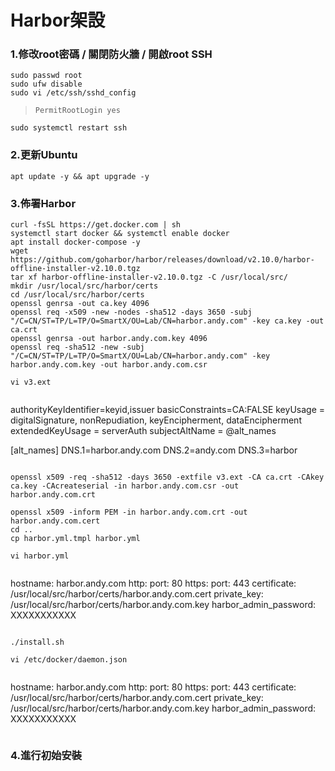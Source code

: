 # Harbor架設
### 1.修改root密碼 / 關閉防火牆 / 開啟root SSH
```
sudo passwd root
sudo ufw disable
sudo vi /etc/ssh/sshd_config
```
> ```
> PermitRootLogin yes
> ```
```
sudo systemctl restart ssh
```

### 2.更新Ubuntu
```
apt update -y && apt upgrade -y
```

### 3.佈署Harbor
```
curl -fsSL https://get.docker.com | sh
systemctl start docker && systemctl enable docker
apt install docker-compose -y
wget https://github.com/goharbor/harbor/releases/download/v2.10.0/harbor-offline-installer-v2.10.0.tgz
tar xf harbor-offline-installer-v2.10.0.tgz -C /usr/local/src/
mkdir /usr/local/src/harbor/certs
cd /usr/local/src/harbor/certs
openssl genrsa -out ca.key 4096
openssl req -x509 -new -nodes -sha512 -days 3650 -subj "/C=CN/ST=TP/L=TP/O=SmartX/OU=Lab/CN=harbor.andy.com" -key ca.key -out ca.crt
openssl genrsa -out harbor.andy.com.key 4096
openssl req -sha512 -new -subj "/C=CN/ST=TP/L=TP/O=SmartX/OU=Lab/CN=harbor.andy.com" -key harbor.andy.com.key -out harbor.andy.com.csr
```

```
vi v3.ext
```
> ```
authorityKeyIdentifier=keyid,issuer
basicConstraints=CA:FALSE
keyUsage = digitalSignature, nonRepudiation, keyEncipherment, dataEncipherment
extendedKeyUsage = serverAuth
subjectAltName = @alt_names

[alt_names]
DNS.1=harbor.andy.com
DNS.2=andy.com
DNS.3=harbor
> ```
```
openssl x509 -req -sha512 -days 3650 -extfile v3.ext -CA ca.crt -CAkey ca.key -CAcreateserial -in harbor.andy.com.csr -out harbor.andy.com.crt

openssl x509 -inform PEM -in harbor.andy.com.crt -out harbor.andy.com.cert
cd ..
cp harbor.yml.tmpl harbor.yml
```
```
vi harbor.yml
```
> ```
hostname: harbor.andy.com
http:
  port: 80
https:
  port: 443
  certificate: /usr/local/src/harbor/certs/harbor.andy.com.cert
  private_key: /usr/local/src/harbor/certs/harbor.andy.com.key
harbor_admin_password: XXXXXXXXXXX
> ```
```
./install.sh
```
```
vi /etc/docker/daemon.json
```
> ```
hostname: harbor.andy.com
http:
  port: 80
https:
  port: 443
  certificate: /usr/local/src/harbor/certs/harbor.andy.com.cert
  private_key: /usr/local/src/harbor/certs/harbor.andy.com.key
harbor_admin_password: XXXXXXXXXXX
> ```






### 4.進行初始安裝


